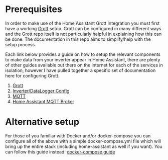 # Prerequisites
In order to make use of the Home Assistant Grott Integration you must first have a working [Grott](https://github.com/johanmeijer/grott) setup. Grott can be configured in many different ways and the Grott repo itself is not particularly helpful in explaining how this can be done. The documentation in this repo aims to simplify/help with the setup process.

Each link below provides a guide on how to setup the relevant components to make data from your inverter appear in Home Assistant, there are plenty of other guides available out there on the internet for each of the services in isolation, however I have pulled together a specific set of documentation here for configuring Grott.

1. [Grott](setup/grott.md)
2. [Inverter/DataLogger Config](setup/datalogger.md)
3. [MQTT](setup/mqtt.md)
4. [Home Assistant MQTT Broker](setup/homeassistant-mqtt-broker.md)

# Alternative setup
For those of you familiar with Docker and/or docker-compose you can configure all of the above with a simple docker-compose.yml file which will bring up the entire stack (including home-assistant as well if you want). You can follow this guide instead: [docker-compose guide](setup/docker-compose-guide.md)
